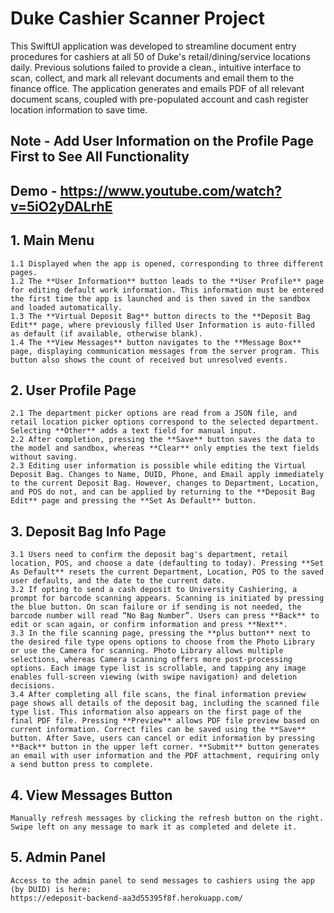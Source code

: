 #  Duke Cashier Scanner Project
This SwiftUI application was developed to streamline document entry procedures for cashiers at all 50 of Duke's retail/dining/service locations daily. Previous solutions failed to provide a clean., intuitive interface to scan, collect, and mark all relevant documents and email them to the finance office. The application generates and emails PDF of all relevant document scans, coupled with pre-populated account and cash register location information to save time. 

## Note - Add User Information on the Profile Page First to See All Functionality 
## Demo - https://www.youtube.com/watch?v=5iO2yDALrhE
## 1. Main Menu
    1.1 Displayed when the app is opened, corresponding to three different pages.
    1.2 The **User Information** button leads to the **User Profile** page for editing default work information. This information must be entered the first time the app is launched and is then saved in the sandbox and loaded automatically.
    1.3 The **Virtual Deposit Bag** button directs to the **Deposit Bag Edit** page, where previously filled User Information is auto-filled as default (if available, otherwise blank).
    1.4 The **View Messages** button navigates to the **Message Box** page, displaying communication messages from the server program. This button also shows the count of received but unresolved events.

## 2. User Profile Page
    2.1 The department picker options are read from a JSON file, and retail location picker options correspond to the selected department. Selecting **Other** adds a text field for manual input.
    2.2 After completion, pressing the **Save** button saves the data to the model and sandbox, whereas **Clear** only empties the text fields without saving.
    2.3 Editing user information is possible while editing the Virtual Deposit Bag. Changes to Name, DUID, Phone, and Email apply immediately to the current Deposit Bag. However, changes to Department, Location, and POS do not, and can be applied by returning to the **Deposit Bag Edit** page and pressing the **Set As Default** button.

## 3. Deposit Bag Info Page
    3.1 Users need to confirm the deposit bag's department, retail location, POS, and choose a date (defaulting to today). Pressing **Set As Default** resets the current Department, Location, POS to the saved user defaults, and the date to the current date.
    3.2 If opting to send a cash deposit to University Cashiering, a prompt for barcode scanning appears. Scanning is initiated by pressing the blue button. On scan failure or if sending is not needed, the barcode number will read “No Bag Number”. Users can press **Back** to edit or scan again, or confirm information and press **Next**.
    3.3 In the file scanning page, pressing the **plus button** next to the desired file type opens options to choose from the Photo Library or use the Camera for scanning. Photo Library allows multiple selections, whereas Camera scanning offers more post-processing options. Each image type list is scrollable, and tapping any image enables full-screen viewing (with swipe navigation) and deletion decisions.
    3.4 After completing all file scans, the final information preview page shows all details of the deposit bag, including the scanned file type list. This information also appears on the first page of the final PDF file. Pressing **Preview** allows PDF file preview based on current information. Correct files can be saved using the **Save** button. After Save, users can cancel or edit information by pressing **Back** button in the upper left corner. **Submit** button generates an email with user information and the PDF attachment, requiring only a send button press to complete.

## 4. View Messages Button
    Manually refresh messages by clicking the refresh button on the right. Swipe left on any message to mark it as completed and delete it.

## 5. Admin Panel
    Access to the admin panel to send messages to cashiers using the app (by DUID) is here:
    https://edeposit-backend-aa3d55395f8f.herokuapp.com/

